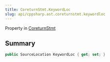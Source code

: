 ```yaml
---
title: CoreturnStmt.KeywordLoc
slug: api/cppsharp.ast.coreturnstmt.keywordloc
---
```

Property in [CoreturnStmt](/api/cppsharp/ast/coreturnstmt)

## Summary



```csharp
public SourceLocation KeywordLoc { get; set; }
```

